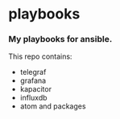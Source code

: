 # playbooks

### My playbooks for ansible.

This repo contains:

- telegraf
- grafana
- kapacitor
- influxdb
- atom and packages
